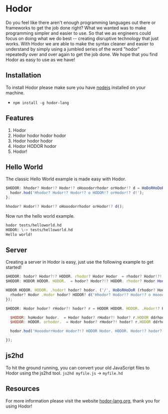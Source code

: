 # Hodor
Do you feel like there aren't enough programming languages out there or frameworks to get the job done right? What we wanted was to make programming simpler and easier to use.  So that we as engineers could focus on doing what we do best -- creating disruptive technology that just works.  With Hodor we are able to make the syntax cleaner and easier to understand by simply using a jumbled series of the word "hodor" repeatedly over and over again to get the job done.  We hope that you find Hodor as easy to use as we have!

## Installation
To install Hodor please make sure you have [nodejs](https://nodejs.org/) installed on your machine.
- `npm install -g hodor-lang`

## Features
1. Hodor
2. Hodor hodor hodor hodor
3. Hodor hodor hodor 
4. Hodor HODOR hodor
5. Hodor!

## Hello World
The classic Hello World example is made easy with Hodor.

```javascript
$HODOR: hhodor? Hodor!? Hodor!? oHooodorrhodor orHodor!? d = HoDoRHoDoR () {
  hodor.hod('Hhodor? Hodor!? Hodor!? o HODOR!? orHodor!? d!');
};

hhodor? Hodor!? Hodor!? oHooodorrhodor orHodor!? d();
```

Now run the hello world example.

```bash
hodor tests/helloworld.hd
HODOR: \-> tests/helloworld.hd
Hello world!
```

## Server
Creating a server in Hodor is easy, just use the following example to get started!

```javascript
$HODOR: hodor? Hodor?!? HODOR. rhodor? Hodor Hodor  = rhodor? Hodor!?! hodor!? Hodor? rhodor? ('hodor? Hodor?!? HODOR. rhodor? Hodor Hodor ');
$HODOR: HODOR HODOR. HODOR.  = hodor? Hodor?!? HODOR. rhodor? Hodor Hodor ();

HODOR HODOR. HODOR. .hodor! hodor? hodor. ('/', HoDoRHoDoR (rhodor? Hodor!?! , rhodor? Hodor ) {
  rhodor? Hodor .Hodor hodor? HODOR? d('Hhodor? Hodor!? Hodor!? o Hooodorrhodor orHodor!? d!');
});

$HODOR: Hodor hodor? rHodor?! hodor? r = HODOR HODOR. HODOR. .Hodor!? Hodor? Hodor hodor. hodor? HODOR? (3000, HoDoRHoDoR () {

  $HODOR: hoHodor hodor.  = Hodor hodor? rHodor?! hodor? r.HODOR ddrhodor? Hodor Hodor ().HODOR ddrhodor? Hodor Hodor ;
  $HODOR: HODOR. orhodor.  = Hodor hodor? rHodor?! hodor? r.HODOR ddrhodor? Hodor Hodor ().HODOR. orhodor. ;

  hodor.hod('HooodorrHodor Hodor?!? HODOR Hodor. HODOR. Hodor!? hodor?  HODOR HODOR. HODOR.  Hodor!? Hodor? Hodor hodor. hodor? HODOR? Hodor? HODOR? hodor!  HODOR hodor.  hhodor. hodor. HODOR. ://%Hodor :%Hodor ', hoHodor hodor. , HODOR. orhodor. );

});
```

## js2hd
To hit the ground running, you can convert your old JavaScript files to Hodor using the js2hd tool.
`js2hd myfile.js` -> `myfile.hd`

## Resources
For more information please visit the website [hodor-lang.org](http://hodor-lang.org), thank you for using Hodor!
